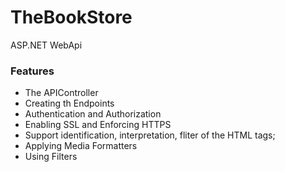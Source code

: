 # TheBookStore
ASP.NET WebApi 
### Features

- The APIController
- Creating th Endpoints
- Authentication and Authorization
- Enabling SSL and Enforcing HTTPS
- Support identification, interpretation, fliter of the HTML tags;
- Applying Media Formatters
- Using Filters

